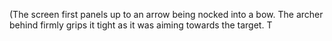 (The screen first panels up to an arrow being nocked into a bow. The archer behind firmly grips it tight as it was aiming towards the target. T